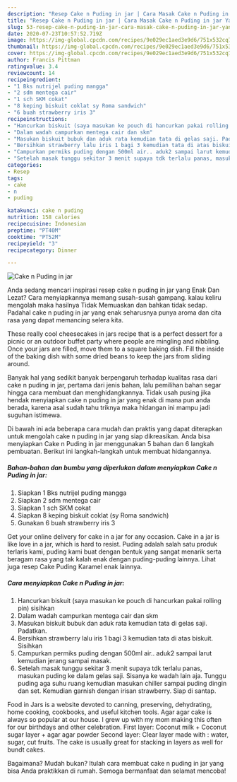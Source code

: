 ```yaml
---
description: "Resep Cake n Puding in jar | Cara Masak Cake n Puding in jar Yang Bikin Ngiler"
title: "Resep Cake n Puding in jar | Cara Masak Cake n Puding in jar Yang Bikin Ngiler"
slug: 53-resep-cake-n-puding-in-jar-cara-masak-cake-n-puding-in-jar-yang-bikin-ngiler
date: 2020-07-23T10:57:52.719Z
image: https://img-global.cpcdn.com/recipes/9e029ec1aed3e9d6/751x532cq70/cake-n-puding-in-jar-foto-resep-utama.jpg
thumbnail: https://img-global.cpcdn.com/recipes/9e029ec1aed3e9d6/751x532cq70/cake-n-puding-in-jar-foto-resep-utama.jpg
cover: https://img-global.cpcdn.com/recipes/9e029ec1aed3e9d6/751x532cq70/cake-n-puding-in-jar-foto-resep-utama.jpg
author: Francis Pittman
ratingvalue: 3.4
reviewcount: 14
recipeingredient:
- "1 Bks nutrijel puding mangga"
- "2 sdm mentega cair"
- "1 sch SKM cokat"
- "8 keping biskuit coklat sy Roma sandwich"
- "6 buah strawberry iris 3"
recipeinstructions:
- "Hancurkan biskuit (saya masukan ke pouch di hancurkan pakai rolling pin) sisihkan"
- "Dalam wadah campurkan mentega cair dan skm"
- "Masukan biskuit bubuk dan aduk rata kemudian tata di gelas saji. Padatkan."
- "Bersihkan strawberry lalu iris 1 bagi 3 kemudian tata di atas biskuit. Sisihkan"
- "Campurkan permiks puding dengan 500ml air.. aduk2 sampai larut kemudian jerang sampai masak."
- "Setelah masak tunggu sekitar 3 menit supaya tdk terlalu panas, masukan puding ke dalam gelas saji. Sisanya ke wadah lain aja. Tunggu puding aga suhu ruang kemudian masukan chiller sampai puding dingin dan set. Kemudian garnish dengan irisan strawberry. Siap di santap."
categories:
- Resep
tags:
- cake
- n
- puding

katakunci: cake n puding 
nutrition: 158 calories
recipecuisine: Indonesian
preptime: "PT40M"
cooktime: "PT52M"
recipeyield: "3"
recipecategory: Dinner

---
```



![Cake n Puding in jar](https://img-global.cpcdn.com/recipes/9e029ec1aed3e9d6/751x532cq70/cake-n-puding-in-jar-foto-resep-utama.jpg)

Anda sedang mencari inspirasi resep cake n puding in jar yang Enak Dan Lezat? Cara menyiapkannya memang susah-susah gampang. kalau keliru mengolah maka hasilnya Tidak Memuaskan dan bahkan tidak sedap. Padahal cake n puding in jar yang enak seharusnya punya aroma dan cita rasa yang dapat memancing selera kita.

These really cool cheesecakes in jars recipe that is a perfect dessert for a picnic or an outdoor buffet party where people are mingling and nibbling. Once your jars are filled, move them to a square baking dish. Fill the inside of the baking dish with some dried beans to keep the jars from sliding around.

Banyak hal yang sedikit banyak berpengaruh terhadap kualitas rasa dari cake n puding in jar, pertama dari jenis bahan, lalu pemilihan bahan segar hingga cara membuat dan menghidangkannya. Tidak usah pusing jika hendak menyiapkan cake n puding in jar yang enak di mana pun anda berada, karena asal sudah tahu triknya maka hidangan ini mampu jadi suguhan istimewa.


Di bawah ini ada beberapa cara mudah dan praktis yang dapat diterapkan untuk mengolah cake n puding in jar yang siap dikreasikan. Anda bisa menyiapkan Cake n Puding in jar menggunakan 5 bahan dan 6 langkah pembuatan. Berikut ini langkah-langkah untuk membuat hidangannya.

<!--inarticleads1-->

##### Bahan-bahan dan bumbu yang diperlukan dalam menyiapkan Cake n Puding in jar:

1. Siapkan 1 Bks nutrijel puding mangga
1. Siapkan 2 sdm mentega cair
1. Siapkan 1 sch SKM cokat
1. Siapkan 8 keping biskuit coklat (sy Roma sandwich)
1. Gunakan 6 buah strawberry iris 3


Get your online delivery for cake in a jar for any occasion. Cake in a jar is like love in a jar, which is hard to resist. Puding adalah salah satu produk terlaris kami, puding kami buat dengan bentuk yang sangat menarik serta beragam rasa yang tak kalah enak dengan puding-puding lainnya. Lihat juga resep Cake Puding Karamel enak lainnya. 

<!--inarticleads2-->

##### Cara menyiapkan Cake n Puding in jar:

1. Hancurkan biskuit (saya masukan ke pouch di hancurkan pakai rolling pin) sisihkan
1. Dalam wadah campurkan mentega cair dan skm
1. Masukan biskuit bubuk dan aduk rata kemudian tata di gelas saji. Padatkan.
1. Bersihkan strawberry lalu iris 1 bagi 3 kemudian tata di atas biskuit. Sisihkan
1. Campurkan permiks puding dengan 500ml air.. aduk2 sampai larut kemudian jerang sampai masak.
1. Setelah masak tunggu sekitar 3 menit supaya tdk terlalu panas, masukan puding ke dalam gelas saji. Sisanya ke wadah lain aja. Tunggu puding aga suhu ruang kemudian masukan chiller sampai puding dingin dan set. Kemudian garnish dengan irisan strawberry. Siap di santap.


Food in Jars is a website devoted to canning, preserving, dehydrating, home cooking, cookbooks, and useful kitchen tools. Agar agar cake is always so popular at our house. I grew up with my mom making this often for our birthdays and other celebration. First layer: Coconut milk + Coconut sugar layer + agar agar powder Second layer: Clear layer made with : water, sugar, cut fruits. The cake is usually great for stacking in layers as well for bundt cakes. 

Bagaimana? Mudah bukan? Itulah cara membuat cake n puding in jar yang bisa Anda praktikkan di rumah. Semoga bermanfaat dan selamat mencoba!
